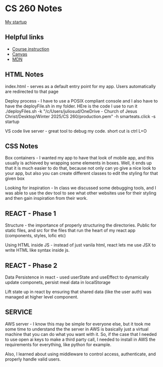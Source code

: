 # CS 260 Notes

[My startup](https://simon.cs260.click)

## Helpful links

- [Course instruction](https://github.com/webprogramming260)
- [Canvas](https://byu.instructure.com)
- [MDN](https://developer.mozilla.org)


## HTML Notes
index.html - serves as a default entry point for my app. Users automatically are redirected to that page

Deploy process - I have to use a POSIX compliant console and I also have to have the deployFile.sh in my folder. HEre is the code I use to run it ./deployFiles.sh -k "/c/Users/juliosud/OneDrive - Church of Jesus Christ/Desktop/Winter 2025/CS 260/production.pem" -h smarteats.click -s startup

VS code live server - great tool to debug my code. short cut is ctrl L+O

## CSS Notes

Box containers - I wanted my app to have that look of mobile app, and this usually is achieved by wrapping some elements in boxes. Well, it ends up that it is much easier to do that, because not only can yo give a nice look to your app, but also you can create different classes to edit the styling for that given box

Looking for inspiration - In class we discussed some debugging tools, and I was able to use the dev tool to see what other websites use for their styling and then gain inspiration from their work.

## REACT - Phase 1

Structure - the importance of properly structuring the directories. Public for static files, and src for the files that run the heart of my react app (components, styles, lofic etc)

Using HTML inside JS - instead of just vanila html, react lets me use JSX to write HTML like syntax inside js.

## REACT - Phase 2

Data Persistence in react - used userState and useEffect to dynamically update componets, persist meal data in localStorage

Lift state up in react by ensuring that shared data (like the user auth) was managed at higher level component.

## SERVICE

AWS server - I know this may be simple for everyone else, but it took me some time to understand the the server in AWS is basically just a virtual machine that you can do what you want with it. So, if the case that I needed to use open ai keys to make a third party call, I needed to install in AWS the requirements for everything, like python for example.

Also, I learned about using middleware to control access, authenticate, and properly handle valid users.
